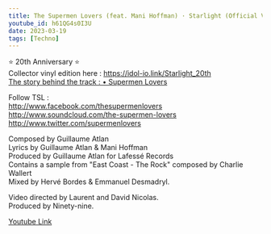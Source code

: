 ```yaml
---
title: The Supermen Lovers (feat. Mani Hoffman) · Starlight (Official Video)
youtube_id: h61QG4s0I3U
date: 2023-03-19
tags: [Techno]
---
```

⭐️ 20th Anniversary ⭐️  
Collector vinyl edition here : <https://idol-io.link/Starlight_20th>  
[The story behind the track :  • Supermen Lovers](https://www.youtube.com/watch?v=FGpkZTTBOlg&t=0s)

Follow TSL :  
<http://www.facebook.com/thesupermenlovers>  
<http://www.soundcloud.com/the-supermen-lovers>  
<http://www.twitter.com/supermenlovers>  

Composed by Guillaume Atlan  
Lyrics by Guillaume Atlan & Mani Hoffman  
Produced by Guillaume Atlan for Lafessé Records  
Contains a sample from "East Coast - The Rock" composed by Charlie Wallert  
Mixed by Hervé Bordes & Emmanuel Desmadryl.  

Video directed by Laurent and David Nicolas.  
Produced by Ninety-nine.  

[Youtube Link](https://www.youtube.com/watch?v=h61QG4s0I3U)  

